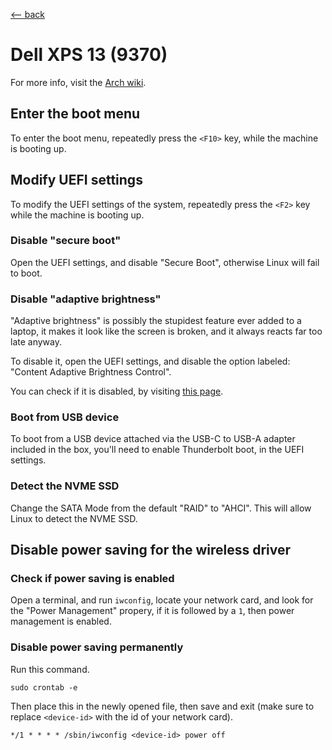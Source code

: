 <title>Dell XPS 13 (9370)</title>

[\<-- back](..)

# Dell XPS 13 (9370)

For more info, visit the [Arch wiki](https://wiki.archlinux.org/index.php/Dell_XPS_13_(9370)).

## Enter the boot menu

To enter the boot menu, repeatedly press the `<F10>` key, while the machine is
booting up.

## Modify UEFI settings

To modify the UEFI settings of the system, repeatedly press the `<F2>` key
while the machine is booting up.

### Disable "secure boot"

Open the UEFI settings, and disable "Secure Boot", otherwise Linux will fail to
boot.

### Disable "adaptive brightness"

"Adaptive brightness" is possibly the stupidest feature ever added to a laptop,
it makes it look like the screen is broken, and it always reacts far too late
anyway.

To disable it, open the UEFI settings, and disable the option labeled: "Content
Adaptive Brightness Control".

You can check if it is disabled, by visiting [this page](https://tylerwatt12.com/dc/).

### Boot from USB device

To boot from a USB device attached via the USB-C to USB-A adapter included in
the box, you'll need to enable Thunderbolt boot, in the UEFI settings.

### Detect the NVME SSD

Change the SATA Mode from the default "RAID" to "AHCI". This will allow Linux
to detect the NVME SSD.

## Disable power saving for the wireless driver

### Check if power saving is enabled

Open a terminal, and run `iwconfig`, locate your network card, and look for the
"Power Management" propery, if it is followed by a `1`, then power management
is enabled.

### Disable power saving permanently

Run this command.

```
sudo crontab -e
```

Then place this in the newly opened file, then save and exit (make sure to
replace `<device-id>` with the id of your network card).

```
*/1 * * * * /sbin/iwconfig <device-id> power off
```
